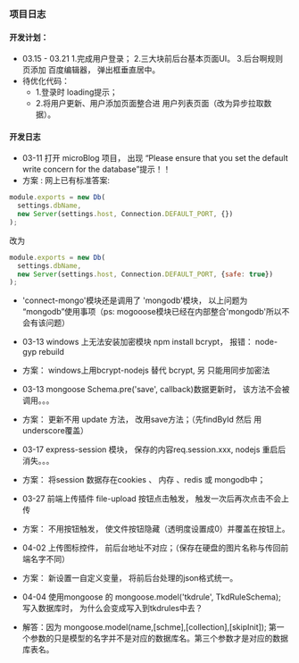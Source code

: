 ### 项目日志

#### 开发计划：
* 03.15 - 03.21 1.完成用户登录； 2.三大块前后台基本页面UI。 3.后台啊规则页添加 百度编辑器， 弹出框垂直居中。
* 待优化代码： 
  * 1.登录时 loading提示； 
  * 2.将用户更新、用户添加页面整合进 用户列表页面（改为异步拉取数据）。

#### 开发日志
* 03-11 打开 microBlog 项目， 出现 “Please ensure that you set the default write concern for the database”提示！！
* 方案 : 网上已有标准答案:
```javascript
module.exports = new Db(
  settings.dbName, 
  new Server(settings.host, Connection.DEFAULT_PORT, {})
);
```
改为
```javascript
module.exports = new Db(
  settings.dbName, 
  new Server(settings.host, Connection.DEFAULT_PORT, {safe: true})
);
```
* 'connect-mongo'模块还是调用了 'mongodb'模块， 以上问题为 “mongodb”使用事项（ps: mogooose模块已经在内部整合'mongodb'所以不会有该问题）

* 03-13 windows 上无法安装加密模块 npm install bcrypt， 报错： node-gyp rebuild
* 方案： windows上用bcrypt-nodejs 替代 bcrypt, 另 只能用同步加密法

* 03-13 mongoose Schema.pre('save', callback)数据更新时， 该方法不会被调用。。。
* 方案： 更新不用 update 方法， 改用save方法；（先findById 然后 用 underscore覆盖）

* 03-17  express-session 模块， 保存的内容req.session.xxx, nodejs 重启后消失。。。
* 方案： 将session 数据存在cookies 、 内存 、redis 或 mongodb中；

* 03-27  前端上传插件 file-upload 按钮点击触发， 触发一次后再次点击不会上传
* 方案： 不用按钮触发， 使文件按钮隐藏（透明度设置成0）并覆盖在按钮上。

* 04-02  上传图标控件， 前后台地址不对应；（保存在硬盘的图片名称与传回前端名字不同）
* 方案： 新设置一自定义变量， 将前后台处理的json格式统一。

* 04-04 使用mongoose 的 mongoose.model('tkdrule', TkdRuleSchema); 写入数据库时， 为什么会变成写入到tkdrules中去？
* 解答：因为 mongoose.model(name,[schme],[collection],[skipInit]); 第一个参数的只是模型的名字并不是对应的数据库名。第三个参数才是对应的数据库表名。

